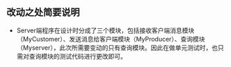 ## 改动之处简要说明 
- Server端程序在设计时分成了三个模块，包括接收客户端消息模块（MyCustomer）、发送消息给客户端模块（MyProducer）、查询模块（Myserver），此次所需要变动的只有查询模块。因此在做单元测试时，也只需对查询模块的测试代码进行更改即可。
